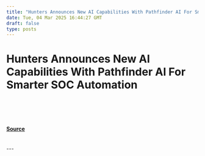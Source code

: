 ```yaml
---
title: "Hunters Announces New AI Capabilities With Pathfinder AI For Smarter SOC Automation"
date: Tue, 04 Mar 2025 16:44:27 GMT
draft: false
type: posts
---
```

# Hunters Announces New AI Capabilities With Pathfinder AI For Smarter SOC Automation

<br/>

<br/>

<br/>


#### [Source](https://hackernoon.com/hunters-announces-new-ai-capabilities-with-pathfinder-ai-for-smarter-soc-automation?source=rss)

<br/>
---
